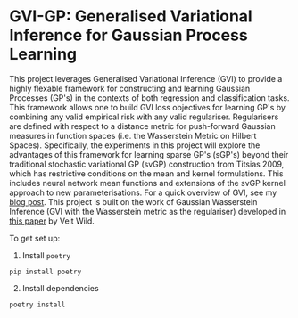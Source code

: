 # GVI-GP: Generalised Variational Inference for Gaussian Process Learning

This project leverages Generalised Variational Inference (GVI) to provide a highly flexable framework for constructing and learning Gaussian Processes (GP's) in the contexts of both regression and classification tasks. This framework allows one to build GVI loss objectives for learning GP's by combining any valid empirical risk with any valid regulariser. Regularisers are defined with respect to a distance metric for push-forward Gaussian measures in function spaces (i.e. the Wasserstein Metric on Hilbert Spaces). Specifically, the experiments in this project will explore the advantages of this framework for learning sparse GP's (sGP's) beyond their traditional stochastic variational GP (svGP) construction from Titsias 2009, which has restrictive conditions on the mean and kernel formulations. This includes neural network mean functions and extensions of the svGP kernel approach to new parameterisations. For a quick overview of GVI, see my <a href="https://jswu18.github.io/posts/2023/07/generalised-variational-inference/">blog post</a>. This project is built on the work of Gaussian Wasserstein Inference (GVI with the Wasserstein metric as the regulariser) developed in <a href="https://arxiv.org/pdf/2205.06342.pdf">this paper</a> by Veit Wild.

To get set up:

1. Install `poetry`

```shell
pip install poetry
```

2. Install dependencies

```shell
poetry install
```